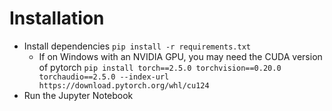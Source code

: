 # Installation
- Install dependencies `pip install -r requirements.txt`
    - If on Windows with an NVIDIA GPU, you may need the CUDA version of pytorch `pip install torch==2.5.0 torchvision==0.20.0 torchaudio==2.5.0 --index-url https://download.pytorch.org/whl/cu124`
- Run the Jupyter Notebook
